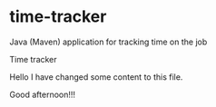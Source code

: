# time-tracker
Java (Maven) application for tracking time on the job

Time tracker

Hello I have changed some content to this file.

Good afternoon!!!
